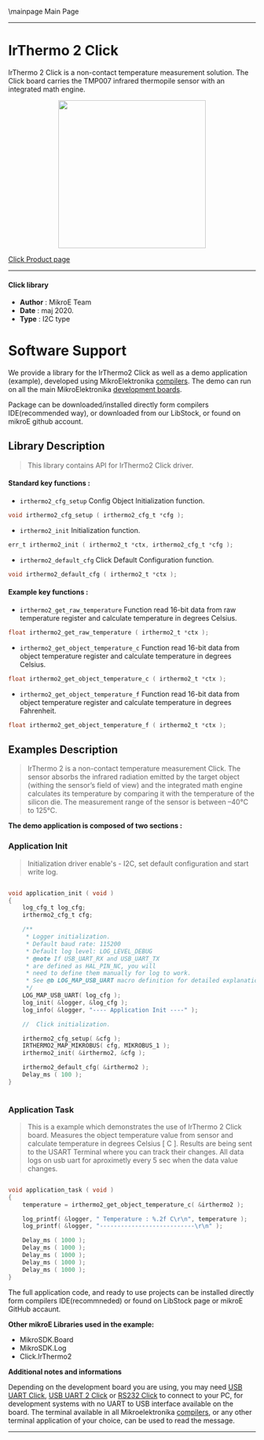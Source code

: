 \mainpage Main Page
 
---
# IrThermo 2 Click

IrThermo 2 Click is a non-contact temperature measurement solution. The Click board carries the TMP007 infrared thermopile sensor with an integrated math engine.

<p align="center">
  <img src="https://download.mikroe.com/images/click_for_ide/irthermo2_click.png" height=300px>
</p>


[Click Product page](https://www.mikroe.com/irthermo-2-click)

---


#### Click library 

- **Author**        : MikroE Team
- **Date**          : maj 2020.
- **Type**          : I2C type


# Software Support

We provide a library for the IrThermo2 Click 
as well as a demo application (example), developed using MikroElektronika 
[compilers](https://shop.mikroe.com/compilers). 
The demo can run on all the main MikroElektronika [development boards](https://shop.mikroe.com/development-boards).

Package can be downloaded/installed directly form compilers IDE(recommended way), or downloaded from our LibStock, or found on mikroE github account. 

## Library Description

> This library contains API for IrThermo2 Click driver.

#### Standard key functions :

- `irthermo2_cfg_setup` Config Object Initialization function.
```c
void irthermo2_cfg_setup ( irthermo2_cfg_t *cfg ); 
```

- `irthermo2_init` Initialization function.
```c
err_t irthermo2_init ( irthermo2_t *ctx, irthermo2_cfg_t *cfg );
```
- `irthermo2_default_cfg` Click Default Configuration function.
``` c
void irthermo2_default_cfg ( irthermo2_t *ctx );
```

#### Example key functions :

- `irthermo2_get_raw_temperature` Function read 16-bit data from raw temperature register and calculate temperature in degrees Celsius.
```c
float irthermo2_get_raw_temperature ( irthermo2_t *ctx );
```

- `irthermo2_get_object_temperature_c` Function read 16-bit data from object temperature register and calculate temperature in degrees Celsius.
```c
float irthermo2_get_object_temperature_c ( irthermo2_t *ctx );
```

- `irthermo2_get_object_temperature_f` Function read 16-bit data from object temperature register and calculate temperature in degrees Fahrenheit.
```c
float irthermo2_get_object_temperature_f ( irthermo2_t *ctx );
```

## Examples Description

> IrThermo 2 is a non-contact temperature measurement Click. The sensor absorbs the infrared 
> radiation emitted by the target object (withing the sensor’s field of view) and 
> the integrated math engine calculates its temperature by comparing it with the temperature 
> of the silicon die. The measurement range of the sensor is between –40°C to 125°C.

**The demo application is composed of two sections :**

### Application Init 

> Initialization driver enable's - I2C, set default configuration and start write log.

```c

void application_init ( void )
{
    log_cfg_t log_cfg;
    irthermo2_cfg_t cfg;

    /** 
     * Logger initialization.
     * Default baud rate: 115200
     * Default log level: LOG_LEVEL_DEBUG
     * @note If USB_UART_RX and USB_UART_TX 
     * are defined as HAL_PIN_NC, you will 
     * need to define them manually for log to work. 
     * See @b LOG_MAP_USB_UART macro definition for detailed explanation.
     */
    LOG_MAP_USB_UART( log_cfg );
    log_init( &logger, &log_cfg );
    log_info( &logger, "---- Application Init ----" );

    //  Click initialization.

    irthermo2_cfg_setup( &cfg );
    IRTHERMO2_MAP_MIKROBUS( cfg, MIKROBUS_1 );
    irthermo2_init( &irthermo2, &cfg );

    irthermo2_default_cfg( &irthermo2 );
    Delay_ms ( 100 );
}
  
```

### Application Task

> This is a example which demonstrates the use of IrThermo 2 Click board.
> Measures the object temperature value from sensor and calculate temperature in degrees Celsius [ C ].
> Results are being sent to the USART Terminal where you can track their changes.
> All data logs on usb uart for aproximetly every 5 sec when the data value changes.

```c

void application_task ( void )
{
    temperature = irthermo2_get_object_temperature_c( &irthermo2 );

    log_printf( &logger, " Temperature : %.2f C\r\n", temperature );
    log_printf( &logger, "---------------------------\r\n" );

    Delay_ms ( 1000 );
    Delay_ms ( 1000 );
    Delay_ms ( 1000 );
    Delay_ms ( 1000 );
    Delay_ms ( 1000 );
} 

```

The full application code, and ready to use projects can be  installed directly form compilers IDE(recommneded) or found on LibStock page or mikroE GitHub accaunt.

**Other mikroE Libraries used in the example:** 

- MikroSDK.Board
- MikroSDK.Log
- Click.IrThermo2

**Additional notes and informations**

Depending on the development board you are using, you may need 
[USB UART Click](https://shop.mikroe.com/usb-uart-click), 
[USB UART 2 Click](https://shop.mikroe.com/usb-uart-2-click) or 
[RS232 Click](https://shop.mikroe.com/rs232-click) to connect to your PC, for 
development systems with no UART to USB interface available on the board. The 
terminal available in all Mikroelektronika 
[compilers](https://shop.mikroe.com/compilers), or any other terminal application 
of your choice, can be used to read the message.



---
